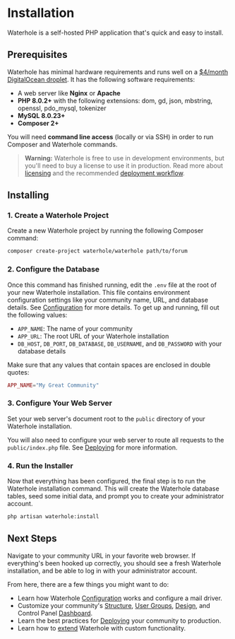 # Installation

Waterhole is a self-hosted PHP application that's quick and easy to install.

## Prerequisites

Waterhole has minimal hardware requirements and runs well on a [$4/month DigitalOcean droplet](https://m.do.co/c/197189285163). It has the following software requirements:

-   A web server like **Nginx** or **Apache**
-   **PHP 8.0.2+** with the following extensions: dom, gd, json, mbstring, openssl, pdo_mysql, tokenizer
-   **MySQL 8.0.23+**
-   **Composer 2+**

You will need **command line access** (locally or via SSH) in order to run Composer and Waterhole commands.

> **Warning:** Waterhole is free to use in development environments, but you'll need to buy a license to use it in production. Read more about [licensing](./licensing.md) and the recommended [deployment workflow](./deploying.md).

## Installing

### 1. Create a Waterhole Project

Create a new Waterhole project by running the following Composer command:

```bash
composer create-project waterhole/waterhole path/to/forum
```

### 2. Configure the Database

Once this command has finished running, edit the `.env` file at the root of your new Waterhole installation. This file contains environment configuration settings like your community name, URL, and database details. See [Configuration](./configuration.md) for more details. To get up and running, fill out the following values:

-   `APP_NAME`: The name of your community
-   `APP_URL`: The root URL of your Waterhole installation
-   `DB_HOST`, `DB_PORT`, `DB_DATABASE`, `DB_USERNAME`, and `DB_PASSWORD` with your database details

Make sure that any values that contain spaces are enclosed in double quotes:

```php
APP_NAME="My Great Community"
```

### 3. Configure Your Web Server

Set your web server's document root to the `public` directory of your Waterhole installation.

You will also need to configure your web server to route all requests to the `public/index.php` file. See [Deploying](./deploying.md) for more information.

### 4. Run the Installer

Now that everything has been configured, the final step is to run the Waterhole installation command. This will create the Waterhole database tables, seed some initial data, and prompt you to create your administrator account.

```bash
php artisan waterhole:install
```

## Next Steps

Navigate to your community URL in your favorite web browser. If everything's been hooked up correctly, you should see a fresh Waterhole installation, and be able to log in with your administrator account.

From here, there are a few things you might want to do:

-   Learn how Waterhole [Configuration](./configuration.md) works and configure a mail driver.
-   Customize your community's [Structure](./structure.md), [User Groups](./groups.md), [Design](./design.md), and Control Panel [Dashboard](./dashboard.md).
-   Learn the best practices for [Deploying](./deploying.md) your community to production.
-   Learn how to [extend](./extending.md) Waterhole with custom functionality.

<!-- - Learn how to install and manage [Extensions](extensions.md). -->
